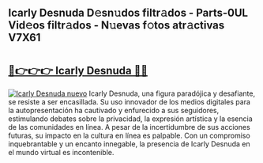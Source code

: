## Icarly Desnuda D𝚎sn𝚞dos filtr𝚊dos - Parts-0UL Vid𝚎os filtr𝚊dos - N𝚞evas f𝚘tos atr𝚊ctivas V7X61

# <h2><a href="http://mbbyli.tromn.icu/?c=Icarly+Desnuda">🔗👉👉👉 Icarly Desnuda 🔗🔗</a></h2>

[![Icarly Desnuda nuevo](https://i.imgur.com/pEAQMta.gif)](http://mbbyli.tromn.icu/?c=Icarly+Desnuda)
Icarly Desnuda, una figura paradójica y desafiante, se resiste a ser encasillada. Su uso innovador de los medios digitales para la autopresentación ha cautivado y enfurecido a sus seguidores, estimulando debates sobre la privacidad, la expresión artística y la esencia de las comunidades en línea. A pesar de la incertidumbre de sus acciones futuras, su impacto en la cultura en línea es palpable. Con un compromiso inquebrantable y un encanto innegable, la presencia de Icarly Desnuda en el mundo virtual es incontenible.

